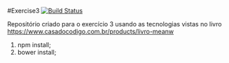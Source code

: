 #Exercise3 [![Build Status](https://travis-ci.org/dhiegohenrique/exercise3-node.svg?branch=master)](https://travis-ci.org/dhiegohenrique/exercise3-node)

Repositório criado para o exercício 3 usando as tecnologias vistas no livro https://www.casadocodigo.com.br/products/livro-meanw

1) npm install;
2) bower install;